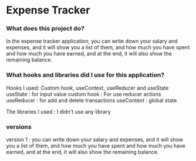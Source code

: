 # Expense Tracker

### What does this project do? 
In the expense tracker application, you can write down your salary and expenses, and it will show you a list of them, and how much you have spent and how much you have earned, and at the end, it will also show the remaining balance.

### What hooks and libraries did I use for this application? 
Hooks I used: Custom hook, useContext, useReducer and useState
useState : for input value
custom hook : For use reducer actions
useReducer : for add and delete transactions
useContext : global state

The libraries I used : I didn't use any library

### versions 
version 1 :  you can write down your salary and expenses, and it will show you a list of them, and how much you have spent and how much you have earned, and at the end, it will also show the remaining balance.
